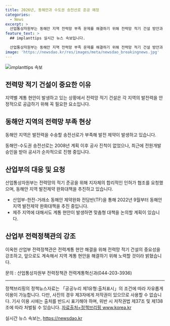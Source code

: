 ```yaml
---
title: 2026년, 동해안과 수도권 송전선로 준공 예정
categories:
  - News
excerpt: >
  산업통상자원부는 동해안 지역 전력망 부족 문제를 해결하기 위해 전력망 적기 건설 방안과 발전제약 완화대책 등을 논의하기 위해 지역 전력계통 협의회를 개최했다. 동해안 지역은 발전력을 다른 지역으로 전송하는 송전선로 부족으로 발전 제약이 발생하고 있는데, 이를 해결하기 위해 2026년 적기 준공을 목표로 공사를 진행 중이다. 또한, 이를 위해 지자체의 적극적 협조와 지원이 필요하다고 산업부는 강조하고 있다. 또한, 앞으로는 제주 지역에도 동일한 협의회를 구성할 예정이다.
feature_text: >
  ## implanttips 실시간 뉴스 속보입니다.

  산업통상자원부는 동해안 지역 전력망 부족 문제를 해결하기 위해 전력망 적기 건설 방안과 발전제약 완화대책 등을 논의하기 위해 지역 전력계통 협의회를 개최했다. 동해안 지역은 발전력을 다른 지역으로 전송하는 송전선로 부족으로 발전 제약이 발생하고 있는데, 이를 해결하기 위해 2026년 적기 준공을 목표로 공사를 진행 중이다. 또한, 이를 위해 지자체의 적극적 협조와 지원이 필요하다고 산업부는 강조하고 있다. 또한, 앞으로는 제주 지역에도 동일한 협의회를 구성할 예정이다.
image: 'https://newsdao.kr/res/images/meta/newsdao_breakingnews.jpg'
---
```


<p><img src="https://newsdao.kr/res/images/meta/newsdao_breakingnews.jpg" alt="implanttips 속보" /></p>

<h2 data-ke-size="size26">전력망 적기 건설이 중요한 이유</h2>

<p data-ke-size="size16">지역별 계통 현안이 발생하고 있는 상황에서 전력망 적기 건설은 각 지역의 발전력을 안정적으로 공급하기 위해 꼭 필요한 요소입니다.</p>

<h2 data-ke-size="size26">동해안 지역의 전력망 부족 현상</h2>

<p data-ke-size="size16">동해안 지역은 발전력을 수송할 송전선로가 부족해 발전 제약이 발생하고 있습니다.</p>

<p data-ke-size="size16">동해안-수도권 송전선로는 2008년 계획 이후 공사 진척이 없었으나, 최근에 전원개발 승인을 받아 공사가 순차적으로 진행 중입니다.</p>

<h2 data-ke-size="size26">산업부의 대응 및 요청</h2>

<p data-ke-size="size16">산업통상자원부는 전력망의 적기 준공을 위해 지자체의 합리적인 인허가 협조를 요청했으며, 동해안 지역 발전제약 완화대책을 추진하고 있습니다.</p>

<ul>
<li>산업부-한전-거래소 동해안 제약완화 전담반(TF)을 통해 2022년 9월부터 동해안 지역 발전제약 완화대책을 추진 중입니다.</li>
<li>제주 지역에 대해서도 계통 현안이 발생하면 맞춤형 대책을 논의할 계획이 있습니다.</li>
</ul>

<h2 data-ke-size="size26">산업부 전력정책관의 강조</h2>

<p data-ke-size="size16">이옥헌 산업부 전력정책관은 전력계통 현안 해결을 위해 전력망 적기 건설의 중요성을 강조하고, 앞으로도 계속해서 지역 계통 현안을 해결하기 위해 노력할 것이라 밝혔습니다.</p>

<p data-ke-size="size16">문의 : 산업통상자원부 전력정책관 전력계통혁신과(044-203-3936)</p>

<hr>

<p data-ke-size="size16">정책브리핑의 정책뉴스자료는 「공공누리 제1유형:출처표시」의 조건에 따라 자유롭게 이용이 가능합니다. 다만, 사진의 경우 제3자에게 저작권이 있으므로 사용할 수 없습니다. 기사 이용 시에는 출처를 반드시 표기해야 하며, 위반 시 저작권법 제37조 및 제138조에 따라 처벌될 수 있습니다. <span><a href="www.korea.kr">자료출처=정책브리핑 www.korea.kr</a></span></p>
실시간 뉴스 속보는, <a href="https://newsdao.kr" rel="dofollow">https://newsdao.kr</a>


